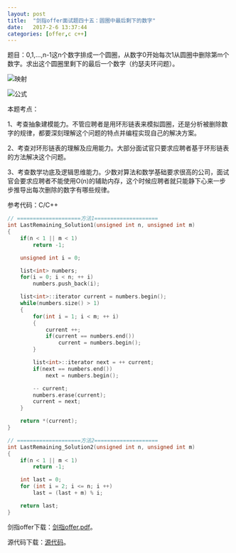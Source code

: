```yaml
---
layout:	post
title:	"剑指offer面试题四十五：圆圈中最后剩下的数字"
date:	2017-2-6 13:37:44
categories:	[offer,c c++]
---
```


题目：0,1,...,n-1这n个数字排成一个圆圈，从数字0开始每次1从圆圈中删除第m个数字。求出这个圆圈里剩下的最后一个数字（约瑟夫环问题）。

![映射](https://raw.githubusercontent.com/cofire/cofire.github.io/master/img/offer/22/1.png "映射")

![公式](https://raw.githubusercontent.com/cofire/cofire.github.io/master/img/offer/22/2.png "公式")

本题考点：

1、考查抽象建模能力。不管应聘者是用环形链表来模拟圆圈，还是分析被删除数字的规律，都要深刻理解这个问题的特点并编程实现自己的解决方案。

2、考查对环形链表的理解及应用能力。大部分面试官只要求应聘者基于环形链表的方法解决这个问题。

3、考查数学功底及逻辑思维能力。少数对算法和数学基础要求很高的公司，面试官会要求应聘者不能使用O(n)的辅助内存，这个时候应聘者就只能静下心来一步步推导出每次删除的数字有哪些规律。

参考代码：C/C++

```c
// ====================方法1====================
int LastRemaining_Solution1(unsigned int n, unsigned int m)
{
    if(n < 1 || m < 1)
        return -1;

    unsigned int i = 0;

    list<int> numbers;
    for(i = 0; i < n; ++ i)
        numbers.push_back(i);

    list<int>::iterator current = numbers.begin();
    while(numbers.size() > 1)
    {
        for(int i = 1; i < m; ++ i)
        {
            current ++;
            if(current == numbers.end())
                current = numbers.begin();
        }

        list<int>::iterator next = ++ current;
        if(next == numbers.end())
            next = numbers.begin();

        -- current;
        numbers.erase(current);
        current = next;
    }

    return *(current);
}

// ====================方法2====================
int LastRemaining_Solution2(unsigned int n, unsigned int m)
{
    if(n < 1 || m < 1)
        return -1;

    int last = 0;
    for (int i = 2; i <= n; i ++) 
        last = (last + m) % i;

    return last;
}
```

剑指offer下载：[剑指offer.pdf](https://raw.githubusercontent.com/cofire/cofire.github.io/master/source/剑指offer.pdf "剑指offer.pdf")。

源代码下载：[源代码](https://raw.githubusercontent.com/cofire/cofire.github.io/master/source/剑指offer源代码.zip "剑指offer源代码")。